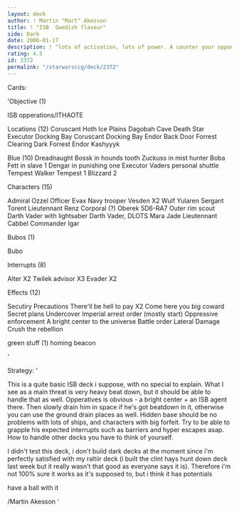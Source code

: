 ```yaml
---
layout: deck
author: ! Martin "Mart" Akesson
title: ! "ISB  Swedish flavour"
side: Dark
date: 2000-01-17
description: ! "lots of activation, lots of power. A counter your opponents strategy-deck."
rating: 4.5
id: 2372
permalink: "/starwarsccg/deck/2372"
---
```

Cards: 

'Objective (1)

ISB opperations/ITHAOTE

Locations (12)
Coruscant
Hoth Ice Plains
Dagobah Cave
Death Star
Executor Docking Bay
Coruscant Docking Bay
Endor Back Door
Forrest Clearing
Dark Forrest
Endor
Kashyyyk

Blue (10)
Dreadnaught
Bossk in hounds tooth
Zuckuss in mist hunter
Boba Fett in slave 1
Dengar in punishing one
Executor
Vaders personal shuttle
Tempest Walker
Tempest 1
Blizzard 2

Characters (15)

Admiral Ozzel
Officer Evax
Navy trooper Vesden X2
Wulf Yularen
Sergant Torent
Lieutennant Renz
Corporal (?) Oberek
5D6-RA7
Outer rim scout
Darth Vader with lightsaber
Darth Vader, DLOTS
Mara Jade
Lieutennant Cabbel
Commander Igar

Bubos (1)

Bubo

Interrupts (8)

Alter X2
Twilek advisor X3
Evader X2

Effects (12)

Secutiry Precautions
There'll be hell to pay X2
Come here you big coward
Secret plans
Undercover
Imperial arrest order (mostly start)
Oppressive enforcement
A bright center to the universe
Battle order
Lateral Damage
Crush the rebellion

green stuff (1)
homing beacon

'

Strategy: '

This is a quite basic ISB deck i suppose, with no special to explain. What I see as a main threat is very heavy beat down, but it should be able to handle that as well. Opperatives is obvious - a bright center + an ISB agent there. Then slowly drain him in space if he's got beatdown in it, otherwise you can use the ground drain places as well. Hidden base should be no problems with lots of ships, and characters with big forfeit. Try to be able to grapple his expected interrupts such as barriers and hyper escapes asap. How to handle other decks you have to think of yourself.

I didn't test this deck, i don't build dark decks at the moment since i'm perfectly satisfied with my raltiir deck (i built the clint hays hunt down deck last week but it really wasn't that good as everyone says it is). Therefore i'm not 100% sure it works as it's supposed to, but i think it has potentials

have a ball with it

/Martin Akesson '
